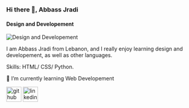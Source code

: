 ### Hi there 👋, Abbass Jradi
#### Design and Developement
![Design and Developement](https://arturssmirnovs.github.io/github-profile-readme-generator/images/banner.png)

I am Abbass Jradi from Lebanon, and I really enjoy learning design and developement, as well as other languages.

Skills: HTML/ CSS/ Python.


🌱 I’m currently learning Web Developement 



[<img src='https://cdn.jsdelivr.net/npm/simple-icons@3.0.1/icons/github.svg' alt='github' height='40'>](https://github.com/Abbass-Jradi)  [<img src='https://cdn.jsdelivr.net/npm/simple-icons@3.0.1/icons/linkedin.svg' alt='linkedin' height='40'>](https://www.linkedin.com/in/https://www.linkedin.com/in/abbas-jradi-78a027200/)  

